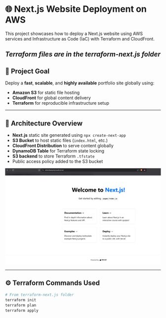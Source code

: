 # 🌐 Next.js Website Deployment on AWS

This project showcases how to deploy a Next.js website using AWS services and Infrastructure as Code (IaC) with Terraform and CloudFront.

*Terraform files are in the terraform-next.js folder*
---

## 🚀 Project Goal

Deploy a **fast**, **scalable**, and **highly available** portfolio site globally using:
- **Amazon S3** for static file hosting
- **CloudFront** for global content delivery
- **Terraform** for reproducible infrastructure setup

---

## 🧱 Architecture Overview

- **Next.js** static site generated using `npx create-next-app`
- **S3 Bucket** to host static files (`index.html`, etc.)
- **CloudFront Distribution** to serve content globally
- **DynamoDB Table** for Terraform state locking
- **S3 backend** to store Terraform `.tfstate`
- Public access policy added to the S3 bucket

![Deployed Site Screenshot](./Screenshot%202025-07-13%20163338.png)


---

## ⚙️ Terraform Commands Used

```bash
# From terraform-next.js folder
terraform init
terraform plan
terraform apply
